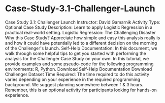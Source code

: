 # Case-Study-3.1-Challenger-Launch
Case Study 3.1: Challenger Launch Instructor: David Gamarnik Activity Type: Optional  Case Study Description: Learn to apply Logistic Regression in a practical real-world setting. Logistic Regression: The Challenging Disaster Why this Case Study? Appreciate how simple and easy this analysis really is and how it could have potentially led to a different decision on the morning of the Challenger's launch. Self-Help Documentation: In this document, we walk through some helpful tips to get you started with performing the analysis for the Challenger Case Study on your own. In this tutorial, we provide examples and some pseudo-code for the following programming environments: R, Python.  Download Self-Help Documentation  Download Challenger Dataset  Time Required: The time required to do this activity varies depending on your experience in the required programming background. We suggest planning somewhere between 1 &amp; 3 hours. Remember, this is an optional activity for participants looking for hands-on experience.
